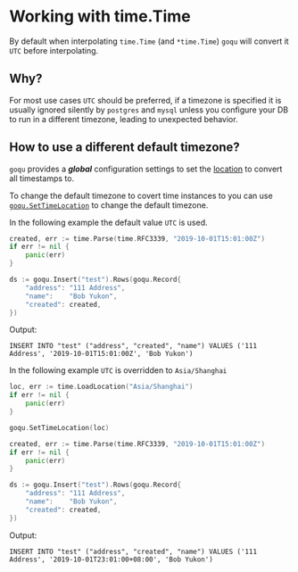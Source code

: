 # Working with time.Time

By default when interpolating `time.Time` (and `*time.Time`) `goqu` will convert it `UTC` before interpolating.

## Why?

For most use cases `UTC` should be preferred, if a timezone is specified it is usually ignored silently by `postgres` and `mysql` unless you configure your DB to run in a different timezone, leading to unexpected behavior.

## How to use a different default timezone?
`goqu` provides a **_global_** configuration settings to set the [location](https://golang.org/pkg/time/#Location) to convert all timestamps to. 

To change the default timezone to covert time instances to you can use [`goqu.SetTimeLocation`](https://godoc.org/github.com/SkelatorIndy/goqu#SetTimeLocation) to change the default timezone.

In the following example the default value `UTC` is used.

```go
created, err := time.Parse(time.RFC3339, "2019-10-01T15:01:00Z")
if err != nil {
	panic(err)
}

ds := goqu.Insert("test").Rows(goqu.Record{
	"address": "111 Address",
	"name":    "Bob Yukon",
	"created": created,
})
```

Output:
```
INSERT INTO "test" ("address", "created", "name") VALUES ('111 Address', '2019-10-01T15:01:00Z', 'Bob Yukon')
```

In the following example `UTC` is overridden to `Asia/Shanghai`

```go
loc, err := time.LoadLocation("Asia/Shanghai")
if err != nil {
	panic(err)
}

goqu.SetTimeLocation(loc)

created, err := time.Parse(time.RFC3339, "2019-10-01T15:01:00Z")
if err != nil {
	panic(err)
}

ds := goqu.Insert("test").Rows(goqu.Record{
	"address": "111 Address",
	"name":    "Bob Yukon",
	"created": created,
})
```

Output:
```
INSERT INTO "test" ("address", "created", "name") VALUES ('111 Address', '2019-10-01T23:01:00+08:00', 'Bob Yukon')
```



